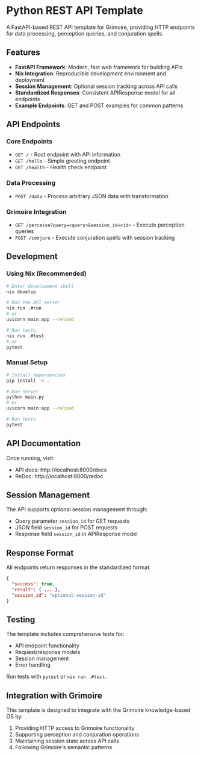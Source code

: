 # Python REST API Template

A FastAPI-based REST API template for Grimoire, providing HTTP endpoints for data processing, perception queries, and conjuration spells.

## Features

- **FastAPI Framework**: Modern, fast web framework for building APIs
- **Nix Integration**: Reproducible development environment and deployment
- **Session Management**: Optional session tracking across API calls
- **Standardized Responses**: Consistent APIResponse model for all endpoints
- **Example Endpoints**: GET and POST examples for common patterns

## API Endpoints

### Core Endpoints
- `GET /` - Root endpoint with API information
- `GET /hello` - Simple greeting endpoint
- `GET /health` - Health check endpoint

### Data Processing
- `POST /data` - Process arbitrary JSON data with transformation

### Grimoire Integration
- `GET /perceive?query=<query>&session_id=<id>` - Execute perception queries
- `POST /conjure` - Execute conjuration spells with session tracking

## Development

### Using Nix (Recommended)

```bash
# Enter development shell
nix develop

# Run the API server
nix run .#run
# or
uvicorn main:app --reload

# Run tests
nix run .#test
# or  
pytest
```

### Manual Setup

```bash
# Install dependencies
pip install -e .

# Run server
python main.py
# or
uvicorn main:app --reload

# Run tests
pytest
```

## API Documentation

Once running, visit:
- API docs: http://localhost:8000/docs
- ReDoc: http://localhost:8000/redoc

## Session Management

The API supports optional session management through:
- Query parameter `session_id` for GET requests
- JSON field `session_id` for POST requests
- Response field `session_id` in APIResponse model

## Response Format

All endpoints return responses in the standardized format:

```json
{
  "success": true,
  "result": { ... },
  "session_id": "optional-session-id"
}
```

## Testing

The template includes comprehensive tests for:
- API endpoint functionality
- Request/response models
- Session management
- Error handling

Run tests with `pytest` or `nix run .#test`.

## Integration with Grimoire

This template is designed to integrate with the Grimoire knowledge-based OS by:
1. Providing HTTP access to Grimoire functionality
2. Supporting perception and conjuration operations
3. Maintaining session state across API calls
4. Following Grimoire's semantic patterns